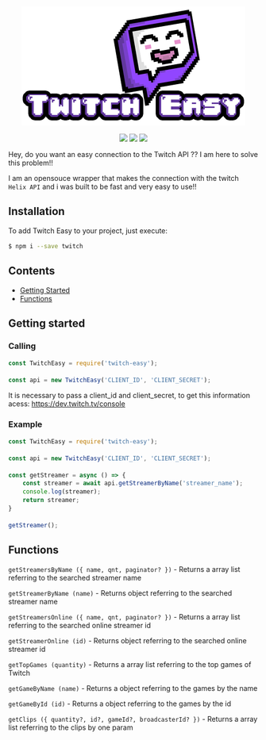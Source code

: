 <p align="center">
    <img src="https://github.com/Zaetic/Twitch-Easy/blob/master/images/twitch_easy.png?raw=true" alt="twitch easy">
</p>
<p align="center">
    <a href="https://github.com/airbnb/javascript"><img src="https://img.shields.io/badge/Code--style-Airnb-red?logo=Airbnb&style=flat-square"></a>
    <a href="https://prettier.io/"><img src="https://img.shields.io/badge/-Prettier-grey?logo=Prettier&style=flat-square"></a>
    <a href="https://www.npmjs.com/package/twitch-easy"><img src="https://img.shields.io/npm/v/twitch-easy?color=blue&logo=npm&style=flat-square"></a>
</p>

Hey, do you want an easy connection to the Twitch API ?? I am here to solve this problem!!

I am an opensouce wrapper that makes the connection with the twitch `Helix API` and i was built to be fast and very easy to use!!

## Installation

To add Twitch Easy to your project, just execute:

```bash
$ npm i --save twitch
```

## Contents

-   [Getting Started](#getting-started)
-   [Functions](#functions)

## Getting started

### Calling

```js
const TwitchEasy = require('twitch-easy');

const api = new TwitchEasy('CLIENT_ID', 'CLIENT_SECRET');
```

It is necessary to pass a client_id and client_secret, to get this information acess: https://dev.twitch.tv/console

### Example

```js
const TwitchEasy = require('twitch-easy');

const api = new TwitchEasy('CLIENT_ID', 'CLIENT_SECRET');

const getStreamer = async () => {
    const streamer = await api.getStreamerByName('streamer_name');
    console.log(streamer);
    return streamer;
}

getStreamer();
```

## Functions

`getStreamersByName ({ name, qnt, paginator? })` - Returns a array list referring to the searched streamer name

`getStreamerByName (name)` - Returns object referring to the searched streamer name

`getStreamersOnline ({ name, qnt, paginator? })` - Returns a array list referring to the searched online streamer id

`getStreamerOnline (id)` - Returns object referring to the searched online streamer id

`getTopGames (quantity)` - Returns a array list referring to the top games of Twitch

`getGameByName (name)` - Returns a object referring to the games by the name

`getGameById (id)` - Returns a object referring to the games by the id

`getClips ({ quantity?, id?, gameId?, broadcasterId? })` - Returns a array list referring to the clips by one param
